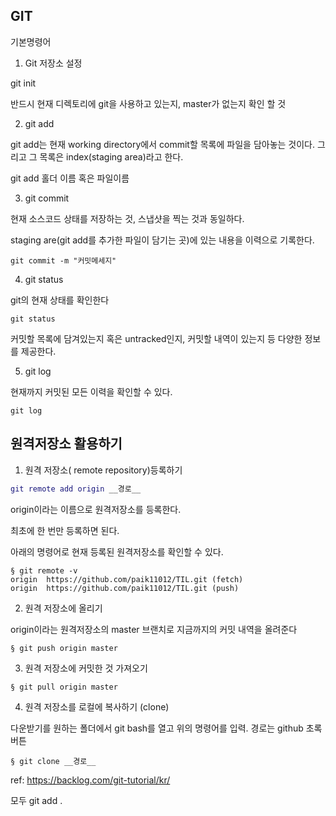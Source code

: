 ## GIT

기본명령어

1. Git 저장소 설정

git init

반드시 현재 디렉토리에  git을 사용하고 있는지, master가 없는지 확인 할 것

2. git add

git add는 현재 working directory에서 commit할 목록에 파일을 담아놓는 것이다. 그리고 그 목록은 index(staging area)라고 한다.

git add 홀더 이름 혹은 파일이름

3. git commit

현재 소스코드 상태를 저장하는 것, 스냅샷을 찍는 것과 동일하다.

staging are(git add를 추가한 파일이 담기는 곳)에 있는 내용을 이력으로 기록한다.

```
git commit -m "커밋메세지"
```

4. git status

git의 현재 상태를 확인한다

``` git status
git status
```

커밋할 목록에 담겨있는지 혹은 untracked인지, 커밋할 내역이 있는지 등 다양한 정보를 제공한다.

5. git log

현재까지 커밋된 모든 이력을 확인할 수 있다.

``` git log
git log
```

## 원격저장소 활용하기

1. 원격 저장소( remote repository)등록하기

``` gi
git remote add origin __경로__
```

origin이라는 이름으로 원격저장소를 등록한다.

최초에 한 번만 등록하면 된다. 

아래의 명령어로 현재 등록된 원격저장소를 확인할 수 있다.

```  
§ git remote -v
origin  https://github.com/paik11012/TIL.git (fetch)
origin  https://github.com/paik11012/TIL.git (push)
```

2. 원격 저장소에 올리기

origin이라는 원격저장소의 master 브랜치로 지금까지의 커밋 내역을 올려준다

``` 
§ git push origin master
```

3. 원격 저장소에 커밋한 것 가져오기

```
§ git pull origin master
```

4. 원격 저장소를 로컬에 복사하기 (clone)

다운받기를 원하는 폴더에서 git bash를 열고 위의 명령어를 입력. 경로는 github 초록버튼

``` 
§ git clone __경로__
```

ref: https://backlog.com/git-tutorial/kr/



모두 git add .